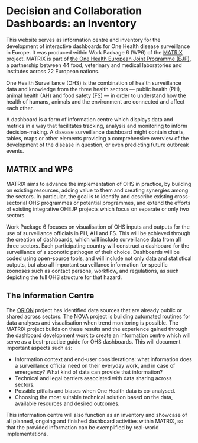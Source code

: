 # Decision and Collaboration Dashboards: an Inventory

This website serves as information centre and inventory for the development of interactive dashboards for One Health disease surveillance in Europe. It was produced within Work Package 6 (WP6) of the [MATRIX](https://onehealthejp.eu/jip-matrix/) project. MATRIX is part of [the One Health European Joint Programme (EJP)](https://onehealthejp.eu/), a partnership between 44 food, veterinary and medical laboratories and institutes across 22 European nations.

One Health Surveillance (OHS) is the combination of health surveillance data and knowledge from the three health sectors &mdash; public health (PH), animal health (AH) and food safety (FS) &mdash; in order to understand how the health of humans, animals and the environment are connected and affect each other.

A dashboard is a form of information centre which displays data and metrics in a way that facilitates tracking, analysis and monitoring to inform decision-making. A disease surveillance dashboard might contain charts, tables, maps or other elements providing a comprehensive overview of the development of the disease in question, or even predicting future outbreak events.

## MATRIX and WP6

MATRIX aims to advance the implementation of OHS in practice, by building on existing resources, adding value to them and creating synergies among the sectors. In particular, the goal is to identify and describe existing cross-sectorial OHS programmes or potential programmes, and extend the efforts of existing integrative OHEJP projects which focus on separate or only two sectors.

Work Package 6 focuses on visualisation of OHS inputs and outputs for the use of surveillance officials in PH, AH and FS. This will be achieved through the creation of dashboards, which will include surveillance data from all three sectors. Each participating country will construct a dashboard for the surveillance of a zoonotic pathogen of their choice. Dashboards will be coded using open-source tools, and will include not only data and statistical outputs, but also all important surveillance information for specific zoonoses such as contact persons, workflow, and regulations, as such depicting the full OHS structure for that hazard.

## The Information Centre

The [ORION](https://onehealthejp.eu/jip-orion/) project has identified data sources that are already public or shared across sectors. The [NOVA](https://onehealthejp.eu/jrp-nova/) project is building automated routines for data analyses and visualisation when trend monitoring is possible. The MATRIX project builds on these results and the experience gained through the dashboard development work to create an information centre which will serve as a best-practice guide for OHS dashboards. This will document important aspects such as:

* Information context and end-user considerations: what information does a surveillance official need on their everyday work, and in case of emergency? What kind of data can provide that information?
* Technical and legal barriers associated with data sharing across sectors.
* Possible pitfalls and biases when One Health data is co-analysed.
* Choosing the most suitable technical solution based on the data, available resources and desired outcomes.

This information centre will also function as an inventory and showcase of all planned, ongoing and finished dashboard activities within MATRIX, so that the provided information can be exemplified by real-world implementations.
